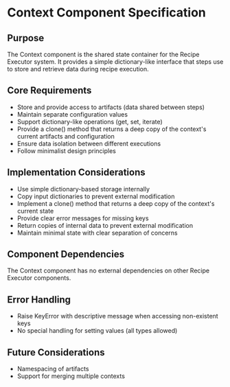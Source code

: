 # Context Component Specification

## Purpose

The Context component is the shared state container for the Recipe Executor system. It provides a simple dictionary-like interface that steps use to store and retrieve data during recipe execution.

## Core Requirements

- Store and provide access to artifacts (data shared between steps)
- Maintain separate configuration values
- Support dictionary-like operations (get, set, iterate)
- Provide a clone() method that returns a deep copy of the context's current artifacts and configuration
- Ensure data isolation between different executions
- Follow minimalist design principles

## Implementation Considerations

- Use simple dictionary-based storage internally
- Copy input dictionaries to prevent external modification
- Implement a clone() method that returns a deep copy of the context's current state
- Provide clear error messages for missing keys
- Return copies of internal data to prevent external modification
- Maintain minimal state with clear separation of concerns

## Component Dependencies

The Context component has no external dependencies on other Recipe Executor components.

## Error Handling

- Raise KeyError with descriptive message when accessing non-existent keys
- No special handling for setting values (all types allowed)

## Future Considerations

- Namespacing of artifacts
- Support for merging multiple contexts
